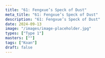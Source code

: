 ```yaml
---
title: "61: Fengxue’s Speck of Dust"
meta_title: "61: Fengxue’s Speck of Dust"
description: "61: Fengxue’s Speck of Dust"
date: 2024-09-13
image: "/images/image-placeholder.jpg"
types: ["Type 1"]
masters: [""]
tags: ["Koan"]
draft: false
---
```


